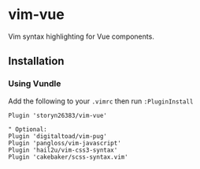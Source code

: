 # vim-vue

Vim syntax highlighting for Vue components.

## Installation

### Using Vundle

Add the following to your `.vimrc` then run `:PluginInstall`

```viml
Plugin 'storyn26383/vim-vue'

" Optional:
Plugin 'digitaltoad/vim-pug'
Plugin 'pangloss/vim-javascript'
Plugin 'hail2u/vim-css3-syntax'
Plugin 'cakebaker/scss-syntax.vim'
```
